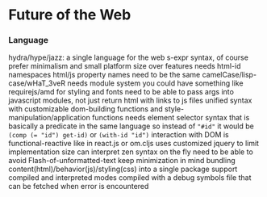 # Future of the Web

### Language

hydra/hype/jazz: a single language for the web
	s-expr syntax, of course
	prefer minimalism and small platform size over features
	needs html-id namespaces
	html/js property names need to be the same
		camelCase/lisp-case/wHaT_3veR
	needs module system
		you could have something like requirejs/amd for styling and fonts
	need to be able to pass args into javascript modules,
		not just return html with links to js files
	unified syntax
		with customizable dom-building functions
		and style-manipulation/application functions
	needs element selector syntax that is basically a predicate in the same language
		so instead of `"#id"`
		it would be `(comp (= "id") get-id)` or `(with-id "id")`
	interaction with DOM is functional-reactive like in react.js or om.cljs
	uses customized jquery to limit implementation size
	can interpret zen syntax on the fly
	need to be able to avoid Flash-of-unformatted-text
	keep minimization in mind
	bundling content(html)/behavior(js)/styling(css) into a single package
	support compiled and interpreted modes
		compiled with a debug symbols file that can be fetched when error is encountered
